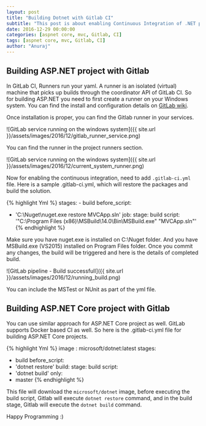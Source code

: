 ```yaml
---
layout: post
title: "Building Dotnet with Gitlab CI"
subtitle: "This post is about enabling Continuous Integration of .NET projects in Gitlab. Majority of GitLab’s CI examples are around Open Source technologies. In this post I will explain about implementing CI in ASP.NET and ASP.NET Core projects with Gitlab."
date: 2016-12-29 00:00:00
categories: [aspnet core, mvc, Gitlab, CI]
tags: [aspnet core, mvc, Gitlab, CI]
author: "Anuraj"
---
```


## Building ASP.NET project with Gitlab

In GitLab CI, Runners run your yaml. A runner is an isolated (virtual) machine that picks up builds through the coordinator API of GitLab CI. So for building ASP.NET you need to first create a runner on your Windows system. You can find the install and configuration details on [GitLab wiki](https://gitlab.com/gitlab-org/gitlab-ci-multi-runner/blob/master/docs/install/windows.md).

Once installation is proper, you can find the Gitlab runner in your services.

![GitLab service running on the windows system]({{ site.url }}/assets/images/2016/12/gitlab_runner_service.png)

You can find the runner in the project runners section.

![GitLab service running on the windows system]({{ site.url }}/assets/images/2016/12/current_system_runner.png)

Now for enabling the continuous integration, need to add `.gitlab-ci.yml` file. Here is a sample .gitlab-ci.yml, which will restore the packages and build the solution.

{% highlight Yml %}
stages:
    - build
before_script:
  - 'C:\Nuget\nuget.exe restore MVCApp.sln'
job:
    stage: build
    script: '"C:\Program Files (x86)\MSBuild\14.0\Bin\MSBuild.exe" "MVCApp.sln"'
{% endhighlight %}

Make sure you have nuget.exe is installed on C:\Nuget folder. And you have MSBuild.exe (VS2015) installed on Program Files folder. Once you commit any changes, the build will be triggered and here is the details of completed build.

![GitLab pipeline - Build successfull]({{ site.url }}/assets/images/2016/12/running_build.png)

You can include the MSTest or NUnit as part of the yml file.

## Building ASP.NET Core project with Gitlab

You can use similar approach for ASP.NET Core project as well. GitLab supports Docker based CI as well. So here is the .gitlab-ci.yml file for building ASP.NET Core projects.

{% highlight Yml %}
image : microsoft/dotnet:latest
stages:
  - build
before_script:
  - 'dotnet restore'
build:
 stage: build
 script:
  - 'dotnet build'
 only:
   - master
{% endhighlight %}

This file will download the `microsoft/dotnet` image, before executing the build script, Gitlab will execute `dotnet restore` command, and in the build stage, Gitlab will execute the `dotnet build` command.

Happy Programming :)